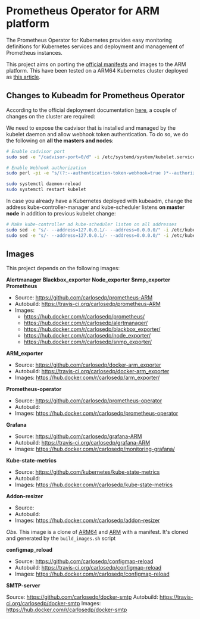 # Prometheus Operator for ARM platform

The Prometheus Operator for Kubernetes provides easy monitoring definitions for Kubernetes services and deployment and management of Prometheus instances.

This project aims on porting the [official manifests](https://github.com/coreos/prometheus-operator/tree/master/contrib/kube-prometheus) and images to the ARM platform. This have been tested on a ARM64 Kubernetes cluster deployed as [this article](medium.com/@carlosedp/building-an-arm-kubernetes-cluster-ef31032636f9).

## Changes to Kubeadm for Prometheus Operator

According to the official deployment documentation [here](https://github.com/coreos/prometheus-operator/blob/master/contrib/kube-prometheus/docs/kube-prometheus-on-kubeadm.md), a couple of changes on the cluster are required:

We need to expose the cadvisor that is installed and managed by the kubelet daemon and allow webhook token authentication. To do so, we do the following on **all the masters and nodes**:

```bash
# Enable cadvisor port
sudo sed -e "/cadvisor-port=0/d" -i /etc/systemd/system/kubelet.service.d/10-kubeadm.conf

# Enable Webhook authorization
sudo perl -pi -e "s/(?:--authentication-token-webhook=true )*--authorization-mode=Webhook/--authentication-token-webhook=true --authorization-mode=Webhook/g" /etc/systemd/system/kubelet.service.d/10-kubeadm.conf

sudo systemctl daemon-reload
sudo systemctl restart kubelet
```

In case you already have a Kubernetes deployed with kubeadm, change the address kube-controller-manager and kube-scheduler listens **on master node** in addition to previous kubelet change:

```bash
# Make kube-controller ad kube-scheduler listen on all addresses
sudo sed -e "s/- --address=127.0.0.1/- --address=0.0.0.0/" -i /etc/kubernetes/manifests/kube-controller-manager.yaml
sudo sed -e "s/- --address=127.0.0.1/- --address=0.0.0.0/" -i /etc/kubernetes/manifests/kube-scheduler.yaml
```

## Images

This project depends on the following images:

**Alertmanager**
**Blackbox_exporter**
**Node_exporter**
**Snmp_exporter**
**Prometheus**

* Source: https://github.com/carlosedp/prometheus-ARM
* Autobuild: https://travis-ci.org/carlosedp/prometheus-ARM
* Images:
    * https://hub.docker.com/r/carlosedp/prometheus/
    * https://hub.docker.com/r/carlosedp/alertmanager/
    * https://hub.docker.com/r/carlosedp/blackbox_exporter/
    * https://hub.docker.com/r/carlosedp/node_exporter/
    * https://hub.docker.com/r/carlosedp/snmp_exporter/

**ARM_exporter**

* Source: https://github.com/carlosedp/docker-arm_exporter
* Autobuild: https://travis-ci.org/carlosedp/docker-arm_exporter
* Images: https://hub.docker.com/r/carlosedp/arm_exporter/

**Prometheus-operator**

* Source: https://github.com/carlosedp/prometheus-operator
* Autobuild:
* Images: https://hub.docker.com/r/carlosedp/prometheus-operator

**Grafana**

* Source: https://github.com/carlosedp/grafana-ARM
* Autobuild: https://travis-ci.org/carlosedp/grafana-ARM
* Images: https://hub.docker.com/r/carlosedp/monitoring-grafana/

**Kube-state-metrics**

* Source: https://github.com/kubernetes/kube-state-metrics
* Autobuild:
* Images: https://hub.docker.com/r/carlosedp/kube-state-metrics

**Addon-resizer**

* Source:
* Autobuild:
* Images: https://hub.docker.com/r/carlosedp/addon-resizer

*Obs.* This image is a clone of [ARM64](https://console.cloud.google.com/gcr/images/google-containers/GLOBAL/addon-resizer-arm64) and [ARM](https://console.cloud.google.com/gcr/images/google-containers/GLOBAL/addon-resizer-arm64) with a manifest. It's cloned and generated by the `build_images.sh` script

**configmap_reload**

* Source: https://github.com/carlosedp/configmap-reload
* Autobuild: https://travis-ci.org/carlosedp/configmap-reload
* Images: https://hub.docker.com/r/carlosedp/configmap-reload

**SMTP-server**

Source: https://github.com/carlosedp/docker-smtp
Autobuild: https://travis-ci.org/carlosedp/docker-smtp
Images: https://hub.docker.com/r/carlosedp/docker-smtp
